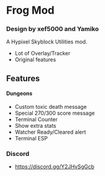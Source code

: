 # Frog Mod
### Design by xef5000 and Yamiko


A Hypixel Skyblock Utilities mod.

- Lot of Overlay/Tracker
- Original features
 
## Features


#### Dungeons
- Custom toxic death message
- Special 270/300 score message
- Terminal Counter
- Show extra stats
- Watcher Ready/Cleared alert
- Terminal ESP


### Discord
- https://discord.gg/Y2JHvSgGcb



